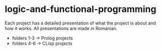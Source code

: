 # logic-and-functional-programming

Each project has a detailed presentation of what the project is about and how it works. All presentations are made in Romanian.
* folders 1-3 -> Prolog projects 
* folders 4-6 -> CLisp projects
